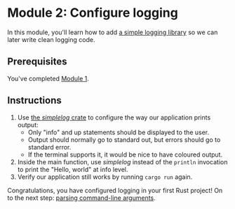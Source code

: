 # Module 2: Configure logging

In this module, you'll learn how to add [a simple logging library](https://docs.rs/simplelog/latest/simplelog/) so we can later write clean logging code.

## Prerequisites

You've completed [Module 1](./on-my-own-1.md).

## Instructions

1. Use [the _simplelog_ crate](https://docs.rs/simplelog/latest/simplelog/) to configure the way our application prints output:
    * Only "info" and up statements should be displayed to the user.
    * Output should normally go to standard out, but errors should go to standard error.
    * If the terminal supports it, it would be nice to have coloured output.
2. Inside the main function, use _simplelog_ instead of the `println` invocation to print the "Hello, world" at info level.
3. Verify our application still works by running `cargo run` again.

Congratulations, you have configured logging in your first Rust project!
On to the next step: [parsing command-line arguments](./on-my-own-3.md).